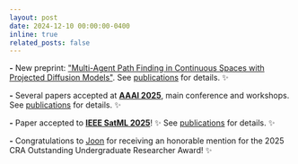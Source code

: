 ```yaml
---
layout: post
date: 2024-12-10 00:00:00-0400
inline: true
related_posts: false
---
```

**\-** New preprint: ["Multi-Agent Path Finding in Continuous Spaces with Projected Diffusion
 Models"](https://arxiv.org/abs/2412.17993/). See [publications](publications/) for details. :sparkles: 
<br>

**\-** Several papers accepted at **[AAAI 2025](https://aaai.org/conference/aaai/aaai-25/)**, main conference and workshops. 
See [publications](publications/) for details. :sparkles: 
<br>

**\-** Paper accepted to **[IEEE SatML 2025](https://satml.org)**! :sparkles: See [publications](publications/) for details. :sparkles: 
<br>

**\-** Congratulations to [Joon](https://www.joonhyukko.com) for receiving an honorable mention for the 2025 CRA Outstanding Undergraduate Researcher Award! :sparkles: 
